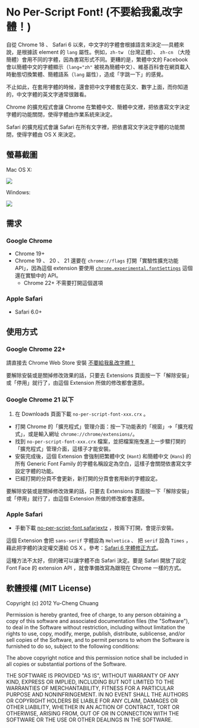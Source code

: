# No Per-Script Font! (不要給我亂改字體！)

自從 Chrome 18 、 Safari 6 以來，中文字的字體會根據語言來決定──具體來說，是根據該 element 的 `lang` 屬性。例如，`zh-tw` （台灣正體）、 `zh-cn` （大陸簡體）會用不同的字體，因為書寫形式不同。更糟的是，繁體中文的 Facebook 會以簡體中文的字體顯示（`lang="zh"` 被視為簡體中文）、維基百科會在網頁載入時動態切換繁體、簡體語系（`lang` 屬性），造成「字跳一下」的感覺。

不止如此，在套用字體的時候，還會把中文字體套在英文、數字上面，而你知道的，中文字體的英文字通常很難看。

Chrome 的擴充程式會讓 Chrome 在繁體中文、簡體中文裡，把依書寫文字決定字體的功能關閉，使得字體由作業系統來決定。

Safari 的擴充程式會讓 Safari 在所有文字裡，把依書寫文字決定字體的功能關閉，使得字體由 OS X 來決定。

## 螢幕截圖

Mac OS X:

[![](http://cl.ly/image/253j0E0S2B30/no-per-script-font-osx-zh.png)](http://cl.ly/image/253j0E0S2B30)

Windows:

[![](http://cl.ly/image/2N2z2m3q3q2P/no-per-script-font-win-zh.png)](http://cl.ly/image/2N2z2m3q3q2P)

## 需求

### Google Chrome

* Chrome 19+
* Chrome 19 、 20 、 21 還要在 `chrome://flags` 打開「實驗性擴充功能 API」，因為這個 extension 要使用 [`chrome.experimental.fontSettings`](http://code.google.com/chrome/extensions/experimental.fontSettings.html) 這個還在實驗中的 API。
  * Chrome 22+ 不需要打開這個選項

### Apple Safari

* Safari 6.0+

## 使用方式

### Google Chrome 22+

請直接去 Chrome Web Store 安裝 [不要給我亂改字體！](https://chrome.google.com/webstore/detail/lndmkajeoopejggihiomoaepinlhblmm)

要解除安裝或是關掉修改效果的話，只要去 Extensions 頁面按一下「解除安裝」或「停用」就行了，由這個 Extension 所做的修改都會還原。

### Google Chrome 21 以下

1. 在 Downloads 頁面下載 `no-per-script-font-xxx.crx` 。
- 打開 Chrome 的「擴充程式」管理介面：按一下功能表的「視窗」→「擴充程式」，或是輸入網址 `chrome://chrome/extensions/`。
- 找到 `no-per-script-font-xxx.crx` 檔案，並把檔案拖曳進上一步驟打開的「擴充程式」管理介面，這樣子才能安裝。
- 安裝完成後，這個 Extension 會強制把繁體中文 (`Hant`) 和簡體中文 (`Hans`) 的所有 Generic Font Family 的字體名稱設定為空白，這樣子會關閉依書寫文字設定字體的功能。
- 已經打開的分頁不會更新，新打開的分頁會套用新的字體設定。

要解除安裝或是關掉修改效果的話，只要去 Extensions 頁面按一下「解除安裝」或「停用」就行了，由這個 Extension 所做的修改都會還原。

### Apple Safari

- 手動下載 [no-per-script-font.safariextz](https://github.com/chitsaou/no-per-script-font/releases/tag/safari-1.1) ，按兩下打開，會提示安裝。

這個 Extension 會把 `sans-serif` 字體設為 `Helvetica` 、 把 `serif` 設為 `Times` ，藉此把字體的決定權交還給 OS X 。參考：[Safari 6 字體修正方式](https://gist.github.com/2925009)。

這種方法不太好，但的確可以讓字體不由 Safari 決定。要是 Safari 開放了設定 Font Face 的 extension API ，就會準備改寫為跟現在 Chrome 一樣的方式。

## 軟體授權 (MIT License)

Copyright (c) 2012 Yu-Cheng Chuang

Permission is hereby granted, free of charge, to any person obtaining a copy of this software and associated documentation files (the "Software"), to deal in the Software without restriction, including without limitation the rights to use, copy, modify, merge, publish, distribute, sublicense, and/or sell copies of the Software, and to permit persons to whom the Software is furnished to do so, subject to the following conditions:

The above copyright notice and this permission notice shall be included in all copies or substantial portions of the Software.

THE SOFTWARE IS PROVIDED "AS IS", WITHOUT WARRANTY OF ANY KIND, EXPRESS OR IMPLIED, INCLUDING BUT NOT LIMITED TO THE WARRANTIES OF MERCHANTABILITY, FITNESS FOR A PARTICULAR PURPOSE AND NONINFRINGEMENT. IN NO EVENT SHALL THE AUTHORS OR COPYRIGHT HOLDERS BE LIABLE FOR ANY CLAIM, DAMAGES OR OTHER LIABILITY, WHETHER IN AN ACTION OF CONTRACT, TORT OR OTHERWISE, ARISING FROM, OUT OF OR IN CONNECTION WITH THE SOFTWARE OR THE USE OR OTHER DEALINGS IN THE SOFTWARE.


